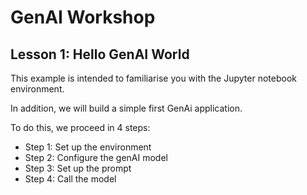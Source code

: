 # GenAI Workshop
## Lesson 1: Hello GenAI World 

This example is intended to familiarise you with the Jupyter notebook environment. 

In addition, we will build a simple first GenAi application. 

To do this, we proceed in 4 steps:

- Step 1: Set up the environment 
- Step 2: Configure the genAI model 
- Step 3: Set up the prompt
- Step 4: Call the model